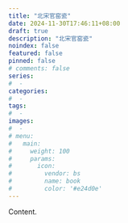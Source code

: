 ```yaml
---
title: "北宋官窑瓷"
date: 2024-11-30T17:46:11+08:00
draft: true
description: "北宋官窑瓷"
noindex: false
featured: false
pinned: false
# comments: false
series:
#  - 
categories:
#  - 
tags:
#  - 
images:
#  - 
# menu:
#   main:
#     weight: 100
#     params:
#       icon:
#         vendor: bs
#         name: book
#         color: '#e24d0e'
---
```


Content.
